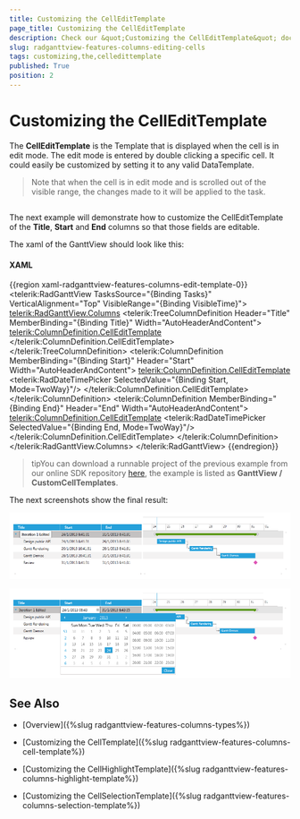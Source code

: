 ```yaml
---
title: Customizing the CellEditTemplate
page_title: Customizing the CellEditTemplate
description: Check our &quot;Customizing the CellEditTemplate&quot; documentation article for the RadGanttView {{ site.framework_name }} control.
slug: radganttview-features-columns-editing-cells
tags: customizing,the,celledittemplate
published: True
position: 2
---
```


# Customizing the CellEditTemplate

The __CellEditTemplate__ is the Template that is displayed when the cell is in edit mode. The edit mode is entered by double clicking a specific cell. It could easily be customized by setting it to any valid DataTemplate.

>Note that when the cell is in edit mode and is scrolled out of the visible range, the changes made to it will be applied to the task.

## 

The next example will demonstrate how to customize the CellEditTemplate of the __Title__, __Start__ and __End__ columns so that those fields are editable.

The xaml of the GanttView should look like this:

#### __XAML__

{{region xaml-radganttview-features-columns-edit-template-0}}
	<telerik:RadGanttView TasksSource="{Binding Tasks}" 
	VerticalAlignment="Top"
	VisibleRange="{Binding VisibleTime}">
	    <telerik:RadGanttView.Columns>
	        <telerik:TreeColumnDefinition Header="Title" MemberBinding="{Binding Title}" Width="AutoHeaderAndContent">
	            <telerik:ColumnDefinition.CellEditTemplate>
	                <DataTemplate>
	                    <TextBox Text="{Binding Title, Mode=TwoWay}"/>
	                </DataTemplate>
	            </telerik:ColumnDefinition.CellEditTemplate>
	        </telerik:TreeColumnDefinition>
	        <telerik:ColumnDefinition MemberBinding="{Binding Start}" Header="Start" Width="AutoHeaderAndContent">
	            <telerik:ColumnDefinition.CellEditTemplate>
	                <DataTemplate>
	                    <telerik:RadDateTimePicker SelectedValue="{Binding Start, Mode=TwoWay}"/>
	                </DataTemplate>
	            </telerik:ColumnDefinition.CellEditTemplate>
	        </telerik:ColumnDefinition>
	        <telerik:ColumnDefinition MemberBinding="{Binding End}" Header="End" Width="AutoHeaderAndContent">
	            <telerik:ColumnDefinition.CellEditTemplate>
	                <DataTemplate>
	                    <telerik:RadDateTimePicker SelectedValue="{Binding End, Mode=TwoWay}"/>
	                </DataTemplate>
	            </telerik:ColumnDefinition.CellEditTemplate>
	        </telerik:ColumnDefinition>
	    </telerik:RadGanttView.Columns>
	</telerik:RadGanttView>
{{endregion}}

>tipYou can download a runnable project of the previous example from our online SDK repository [here](https://github.com/telerik/xaml-sdk), the example is listed as __GanttView / CustomCellTemplates__.

The next screenshots show the final result:

![radganttview-features-columns-edit-template-1](images/radganttview-features-columns-edit-template-1.png)

![radganttview-features-columns-edit-template-2](images/radganttview-features-columns-edit-template-2.png)

## See Also

 * [Overview]({%slug radganttview-features-columns-types%})

 * [Customizing the CellTemplate]({%slug radganttview-features-columns-cell-template%})

 * [Customizing the CellHighlightTemplate]({%slug radganttview-features-columns-highlight-template%})

 * [Customizing the CellSelectionTemplate]({%slug radganttview-features-columns-selection-template%})
